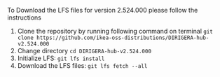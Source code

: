 To Download the LFS files for version 2.524.000 please follow the instructions

1. Clone the repository by running following command on terminal `git clone https://github.com/ikea-oss-distributions/DIRIGERA-hub-v2.524.000`
2. Change directory `cd DIRIGERA-hub-v2.524.000`
3. Initialize LFS: `git lfs install`
4. Download the LFS files: `git lfs fetch --all`
